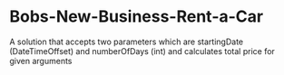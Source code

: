 # Bobs-New-Business-Rent-a-Car
 A solution that accepts two parameters which are startingDate (DateTimeOffset) and numberOfDays (int) and calculates total price for given arguments

